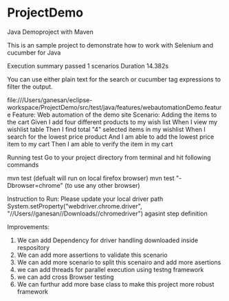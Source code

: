 # ProjectDemo

Java Demoproject with Maven

This is an sample project to demonstrate how to work with Selenium and cucumber for Java

Execution summary
 passed	1 scenarios
Duration	   14.382s 


You can use either plain text for the search or  cucumber tag expressions  to filter the output.

file:///Users/ganesan/eclipse-workspace/ProjectDemo/src/test/java/features/webautomationDemo.feature
Feature: Web automation of the demo site
Scenario: Adding the items to the cart
Given I add four different products to my wish list
When I view my wishlist table
Then I find total "4" selected items in my wishlist
When I search for the lowest price product
And I am able to add the lowest price item to my cart
Then I am able to verify the item in my cart


Running test
Go to your project directory from terminal and hit following commands

mvn test (defualt will run on local firefox browser)
mvn test "-Dbrowser=chrome" (to use any other browser)

Instruction to Run:
Please update your local driver path System.setProperty("webdriver.chrome.driver", "//Users//ganesan//Downloads//chromedriver") agasint step definition

Improvements:
1. We can add Dependency for driver handling downloaded inside respository
2. We can add more assertions to validate this scenario
3. We can add more scenario to split this scenairo and add more asertions
4. we can add threads for parallel execution using testng framework
5. we can add cross Browser testing
6. We can furthur add more base class to make this project more robust framework
